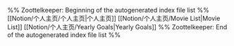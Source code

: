 %% Zoottelkeeper: Beginning of the autogenerated index file list  %%
 [[Notion/个人主页/个人主页|个人主页]]
 [[Notion/个人主页/Movie List|Movie List]]
 [[Notion/个人主页/Yearly Goals|Yearly Goals]]
%% Zoottelkeeper: End of the autogenerated index file list  %%
